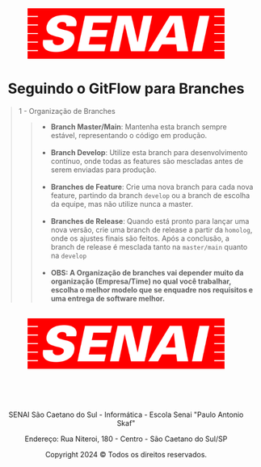 <div align="center">
<img src="../images/SENAI-Logo.png" height="100">
</div>


<h1 align="center"> Seguindo o GitFlow para Branches </h1>

> 1 - Organização de Branches
>> * **Branch Master/Main**: Mantenha esta branch sempre estável, representando o código em produção. <br><br>
>> * **Branch Develop**: Utilize esta branch para desenvolvimento contínuo, onde todas as features são mescladas antes de serem enviadas para produção. <br><br>
>> * **Branches de Feature**: Crie uma nova branch para cada nova feature, partindo da branch `develop` ou a branch de escolha da equipe, mas não utilize nunca a master. <br><br>
>> * **Branches de Release**: Quando está pronto para lançar uma nova versão, crie uma branch de release a partir da `homolog`, onde os ajustes finais são feitos. Após a conclusão, a branch de release é mesclada tanto na `master/main` quanto na `develop` <br><br>
>> * **OBS: A Organização de branches vai depender muito da organização (Empresa/Time) no qual você trabalhar, escolha o melhor modelo que se enquadre nos requisitos e uma entrega de software melhor.** 

<br>

<div align="center">
<img src="../images/SENAI-Logo.png" height="100">
</div>

<br><br><br>
<div align="center">
<p>SENAI São Caetano do Sul - Informática - Escola Senai "Paulo Antonio Skaf"</p>
<p>Endereço: Rua Niteroi, 180 - Centro - São Caetano do Sul/SP</p>
<p>Copyright 2024 © Todos os direitos reservados.</p>
</div>
